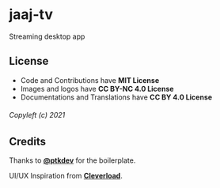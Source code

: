# jaaj-tv

Streaming desktop app


##  License

-   Code and Contributions have **MIT License**
-   Images and logos have **CC BY-NC 4.0 License**
-   Documentations and Translations have **CC BY 4.0 License**

###### Copyleft (c) 2021 

## Credits

Thanks to [**@ptkdev**](https://github.com/ptkdev-boilerplate/svelte-electron-boilerplate) for the boilerplate.

UI/UX Inspiration from [**Cleverload**](https://dribbble.com/shots/16374672-Streaming-web-platform).
